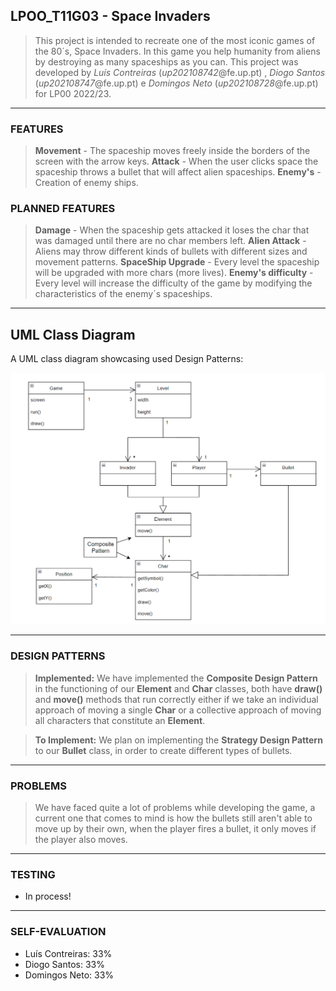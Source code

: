 ## LPOO_T11G03 - Space Invaders

> This project is intended to recreate one of the most iconic games of the 80´s, Space Invaders. In this game you help humanity from aliens by destroying as many spaceships as you can.
> This project was developed by *Luís Contreiras* (*up202108742*@fe.up.pt) , *Diogo Santos* (*up202108747*@fe.up.pt) e *Domingos Neto* (*up202108728*@fe.up.pt) for LP00 2022/23.

------

### FEATURES

> **Movement** - The spaceship moves freely inside the borders of the screen with the arrow keys.
> **Attack** - When the user clicks space the spaceship throws a bullet that will affect alien spaceships.
> **Enemy's** - Creation of enemy ships.


### PLANNED FEATURES

> **Damage** - When the spaceship gets attacked it loses the char that was damaged until there are no char members left.
> **Alien Attack** - Aliens may throw different kinds of bullets with different sizes and movement patterns.
> **SpaceShip Upgrade** - Every level the spaceship will be upgraded with more chars (more lives).
> **Enemy's difficulty** - Every level will increase the difficulty of the game by modifying the characteristics of the enemy´s spaceships.

------

## UML Class Diagram

A UML class diagram showcasing used Design Patterns:

![UML class diagram](docs/uml.png)

------

### DESIGN PATTERNS

>**Implemented:** We have implemented the **Composite Design Pattern** in the functioning of our **Element** and **Char** classes, both have **draw()** and **move()** methods that run correctly either if we take an individual approach of moving a single **Char** or a collective approach of moving all characters that constitute an **Element**.


>**To Implement:** We plan on implementing the **Strategy Design Pattern** to our **Bullet** class, in order to create different types of bullets.

------

### PROBLEMS

>We have faced quite a lot of problems while developing the game, a current one that comes to mind is how the bullets still aren't able to move up by their own, when the player fires a bullet, it only moves if the player also moves.

------

### TESTING

- In process!

------

### SELF-EVALUATION

- Luís Contreiras: 33%
- Diogo Santos: 33%
- Domingos Neto: 33%
